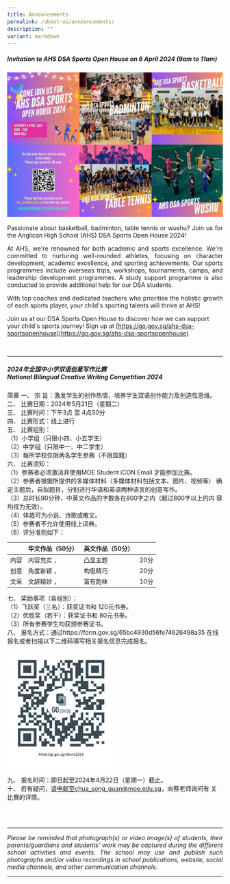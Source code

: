 ```yaml
---
title: Announcements
permalink: /about-us/announcements/
description: ""
variant: markdown
---
```

##### Invitation to AHS DSA Sports Open House on 6 April 2024 (9am to 11am)

![](/images/About%20us/Announcement/DSA_Sports_Open_House_2024.jpg)

<p align="justify">Passionate about basketball, badminton, table tennis or wushu? Join us for the Anglican High School (AHS) DSA Sports Open House 2024!</p>
<p align="justify">
At AHS, we're renowned for both academic and sports excellence. We're committed to nurturing well-rounded athletes, focusing on character development, academic excellence, and sporting achievements. Our sports programmes include overseas trips, workshops, tournaments, camps, and leadership development programmes. A study support programme is also conducted to provide additional help for our DSA students.</p>
<p align="justify">
With top coaches and dedicated teachers who prioritise the holistic growth of each sports player, your child's sporting talents will thrive at AHS!</p>

Join us at our DSA Sports Open House to discover how we can support your child's sports journey! Sign up at [https://go.gov.sg/ahs-dsa-sportsopenhouse](https://go.gov.sg/ahs-dsa-sportsopenhouse)

<br>
<hr>

##### 2024年全国中小学双语创意写作比赛 <br>National Bilingual Creative Writing Competition 2024

简章
一、 宗 旨：激发学生的创作热情，培养学生双语创作能力及创造性思维。<br>
二、 比赛日期：2024年5月21日（星期二）<br>
三、 比赛时间：下午3点 至 4点30分<br>
四、 比赛形式：线上进行<br>
五、 比赛组别：<br>
（1）小学组（只限小四、小五学生）<br>
（2）中学组（只限中一、中二学生）<br>
（3）每所学校仅限两名学生参赛（不限国籍）<br>
六、 比赛须知：<br>
（1）参赛者必须激活并使用MOE Student iCON Email 才能参加比赛。<br>
（2）参赛者根据所提供的多媒体材料（多媒体材料包括文本、图片、视频等） 确定主题后，自拟题目，分别进行华语和英语两种语言的创意写作。<br>
（3）总时长90分钟，中英文作品的字数各在800字之内（超过800字以上的内
容均视为无效）。<br>
（4）体裁可为小说、诗歌或散文。<br>
（5）参赛者不允许使用线上词典。<br>
（6）评分准则如下：<br>

|  | 华文作品（50分） | 英文作品（50分） ||
| -------- | -------- | -------- | ------|
| 内容 |  内容充实 ，| 凸显主题  | 20分 |
| 创意 | 角度新颖 ，| 构思精巧   | 20分 |
| 文采 | 文辞精妙 ， | 富有韵味  | 10分 |

七、 奖励事项（各组别）：<br>
（1）飞跃奖（三名）：获奖证书和 120元书券。<br>
（2）优胜奖（若干）：获奖证书和 80元书券。<br>
（3）所有参赛学生均获颁参赛证书。<br>
八、 报名方式：通过https://form.gov.sg/65bc4930d56fe74626498a35
在线报名或者扫描以下二维码填写相关报名信息完成报名。<br>

<img alt="" width="50%" src="/images/About%20us/Announcement/2024_Writing_Competition_QR_Code.jpg">

九、 报名时间：即日起至2024年4月22日（星期一）截止。<br>
十、 若有疑问，请电邮至chua_song_guan@moe.edu.sg，向蔡老师询问有
关比赛的详情。<br>

<br><br>

<hr>
<p align="justify"><i>
Please be reminded that photograph(s) or video image(s) of students, their parents/guardians and students’ work may be captured during the different school activities and events. The school may use and publish such photographs and/or video recordings in school publications, website, social media channels, and other communication channels. </i></p>
<hr>